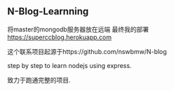 ## N-Blog-Learnning
将master的mongodb服务器放在远端
最终我的部署
https://superccblog.herokuapp.com


这个联系项目起源于https://github.com/nswbmw/N-blog

step by step to learn nodejs using express.

致力于跑通完整的项目.
